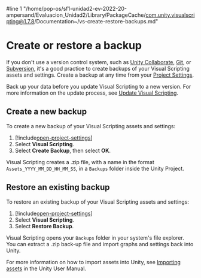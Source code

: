 #line 1 "/home/pop-os/sf1-unidad2-ev-2022-20-ampersand/Evaluacion_Unidad2/Library/PackageCache/com.unity.visualscripting@1.7.8/Documentation~/vs-create-restore-backups.md"
# Create or restore a backup 

If you don't use a version control system, such as [Unity Collaborate](https://docs.unity3d.com/Manual/UnityCollaborate.html), [Git](https://git-scm.com/), or [Subversion](https://subversion.apache.org/), it's a good practice to create backups of your Visual Scripting assets and settings. Create a backup at any time from your [Project Settings](vs-configuration.md). 

Back up your data before you update Visual Scripting to a new version. For more information on the update process, see [Update Visual Scripting](vs-update.md).

## Create a new backup 

To create a new backup of your Visual Scripting assets and settings: 

1. [!include[open-project-settings](./snippets/vs-open-project-settings.md)]
1. Select **Visual Scripting**.
1. Select **Create Backup**, then select **OK**. 

Visual Scripting creates a .zip file, with a name in the format `Assets_YYYY_MM_DD_HH_MM_SS`, in a `Backups` folder inside the Unity Project.

## Restore an existing backup 

To restore an existing backup of your Visual Scripting assets and settings: 

1. [!include[open-project-settings](./snippets/vs-open-project-settings.md)] 
1. Select **Visual Scripting**.
1. Select **Restore Backup**. 

Visual Scripting opens your `Backups` folder in your system's file explorer. You can extract a .zip back-up file and import graphs and settings back into Unity. 
    
For more information on how to import assets into Unity, see [Importing assets](https://docs.unity3d.com/Manual/ImportingAssets.html) in the Unity User Manual.